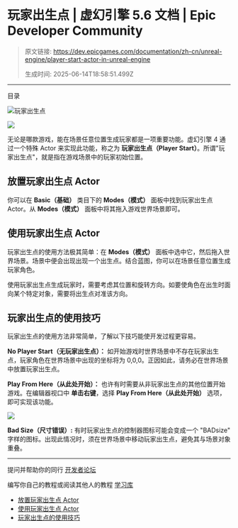 # 玩家出生点 | 虚幻引擎 5.6 文档 | Epic Developer Community

> 原文链接: https://dev.epicgames.com/documentation/zh-cn/unreal-engine/player-start-actor-in-unreal-engine
> 
> 生成时间: 2025-06-14T18:58:51.499Z

---

目录

![玩家出生点](https://dev.epicgames.com/community/api/documentation/image/9ef44d01-61ae-4fd8-a088-248e6a80416d?resizing_type=fill&width=1920&height=335)

![](https://d1iv7db44yhgxn.cloudfront.net/documentation/images/d77f8e6a-6008-462d-9ef1-0d7d2518b50c/player_start_actor.png)

无论是哪款游戏，能在场景任意位置生成玩家都是一项重要功能。虚幻引擎 4 通过一个特殊 Actor 来实现此功能，称之为 **玩家出生点（Player Start）**。所谓"玩家出生点"，就是指在游戏场景中的玩家初始位置。

## 放置玩家出生点 Actor

你可以在 **Basic（基础）** 类目下的 **Modes（模式）** 面板中找到玩家出生点 Actor。从 **Modes（模式）** 面板中将其拖入游戏世界场景即可。

## 使用玩家出生点 Actor

玩家出生点的使用方法极其简单：在 **Modes（模式）** 面板中选中它，然后拖入世界场景。场景中便会出现出现一个出生点。结合蓝图，你可以在场景任意位置生成玩家角色。

使用玩家出生点生成玩家时，需要考虑其位置和旋转方向。如要使角色在出生时面向某个特定对象，需要将出生点对准该方向。

## 玩家出生点的使用技巧

玩家出生点的使用方法非常简单，了解以下技巧能使开发过程更容易。

**No Player Start（无玩家出生点）：** 如开始游戏时世界场景中不存在玩家出生点，玩家角色在世界场景中出现的坐标将为 0,0,0。正因如此，请务必在世界场景中放置玩家出生点。

**Play From Here（从此处开始）：** 也许有时需要从非玩家出生点的其他位置开始游戏。在编辑器视口中 **单击右键**，选择 **Play From Here（从此处开始）** 选项，即可实现该功能。

![](https://d1iv7db44yhgxn.cloudfront.net/documentation/images/5e951e5b-cf01-40dc-9afa-b58fb09dbc4d/right_click_play.png)

**Bad Size（尺寸错误）:** 有时玩家出生点的控制器图标可能会变成一个 "BADsize" 字样的图标。出现此情况时，须在世界场景中移动玩家出生点，避免其与场景对象重叠。

* * *

提问并帮助你的同行 [开发者论坛](https://forums.unrealengine.com/categories?tag=unreal-engine)

编写你自己的教程或阅读其他人的教程 [学习库](https://dev.epicgames.com/community/unreal-engine/learning)

-   [放置玩家出生点 Actor](/documentation/zh-cn/unreal-engine/player-start-actor-in-unreal-engine#%E6%94%BE%E7%BD%AE%E7%8E%A9%E5%AE%B6%E5%87%BA%E7%94%9F%E7%82%B9actor)
-   [使用玩家出生点 Actor](/documentation/zh-cn/unreal-engine/player-start-actor-in-unreal-engine#%E4%BD%BF%E7%94%A8%E7%8E%A9%E5%AE%B6%E5%87%BA%E7%94%9F%E7%82%B9actor)
-   [玩家出生点的使用技巧](/documentation/zh-cn/unreal-engine/player-start-actor-in-unreal-engine#%E7%8E%A9%E5%AE%B6%E5%87%BA%E7%94%9F%E7%82%B9%E7%9A%84%E4%BD%BF%E7%94%A8%E6%8A%80%E5%B7%A7)